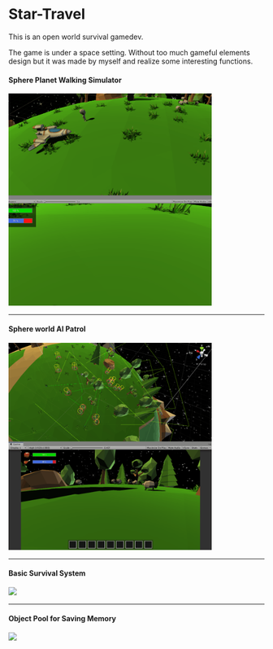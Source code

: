 ﻿ # Star-Travel

This is an open world survival gamedev. 

The game is under a space setting. Without too much gameful elements design but it was made by myself and realize some interesting functions.

#### Sphere Planet Walking Simulator
<p align="left">
<img src = "/images/Walk2.gif" width = "400">
</p>

***

#### Sphere world AI Patrol
<p align="left">
<img src = "/images/AI.gif" width = "400">
</p>

***
#### Basic Survival System
<p align="left">
<img src = "/images/Survival.gif" width = "400">
</p>

***
#### Object Pool for Saving Memory
<p align="left">
<img src = "/images/ObjectPool.gif" width = "400">
</p>
